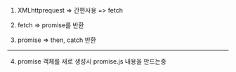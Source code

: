 1. XMLhttprequest
   => 간편사용 => fetch

2. fetch => promise를 반환

3. promise => then, catch 반환

---

4. promise 객체를 새로 생성시 promise.js 내용을 만드는중

